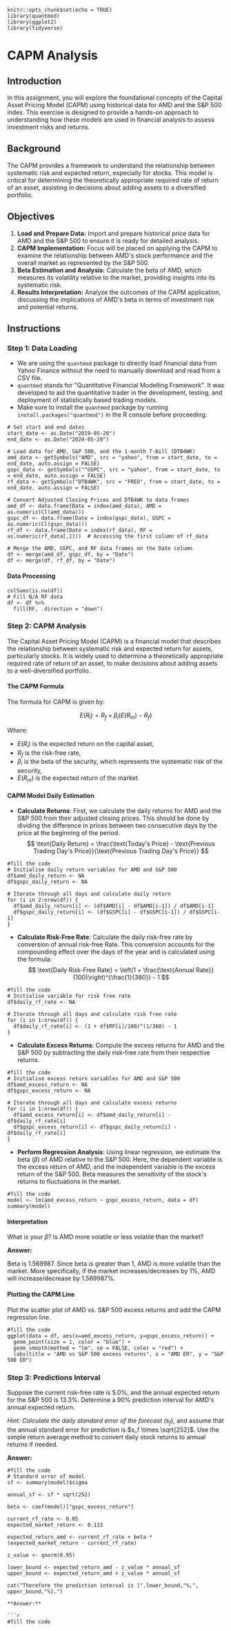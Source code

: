 ```{r setup, include=FALSE}
knitr::opts_chunk$set(echo = TRUE)
library(quantmod)
library(ggplot2)
library(tidyverse)
```

# CAPM Analysis

## Introduction

In this assignment, you will explore the foundational concepts of the Capital Asset Pricing Model (CAPM) using historical data for AMD and the S&P 500 index. This exercise is designed to provide a hands-on approach to understanding how these models are used in financial analysis to assess investment risks and returns.

## Background

The CAPM provides a framework to understand the relationship between systematic risk and expected return, especially for stocks. This model is critical for determining the theoretically appropriate required rate of return of an asset, assisting in decisions about adding assets to a diversified portfolio.

## Objectives

1.  **Load and Prepare Data:** Import and prepare historical price data for AMD and the S&P 500 to ensure it is ready for detailed analysis.
2.  **CAPM Implementation:** Focus will be placed on applying the CAPM to examine the relationship between AMD's stock performance and the overall market as represented by the S&P 500.
3.  **Beta Estimation and Analysis:** Calculate the beta of AMD, which measures its volatility relative to the market, providing insights into its systematic risk.
4.  **Results Interpretation:** Analyze the outcomes of the CAPM application, discussing the implications of AMD's beta in terms of investment risk and potential returns.

## Instructions

### Step 1: Data Loading

-   We are using the `quantmod` package to directly load financial data from Yahoo Finance without the need to manually download and read from a CSV file.
-   `quantmod` stands for "Quantitative Financial Modelling Framework". It was developed to aid the quantitative trader in the development, testing, and deployment of statistically based trading models.
-   Make sure to install the `quantmod` package by running `install.packages("quantmod")` in the R console before proceeding.

```{r load-data}
# Set start and end dates
start_date <- as.Date("2019-05-20")
end_date <- as.Date("2024-05-20")

# Load data for AMD, S&P 500, and the 1-month T-Bill (DTB4WK)
amd_data <- getSymbols("AMD", src = "yahoo", from = start_date, to = end_date, auto.assign = FALSE)
gspc_data <- getSymbols("^GSPC", src = "yahoo", from = start_date, to = end_date, auto.assign = FALSE)
rf_data <- getSymbols("DTB4WK", src = "FRED", from = start_date, to = end_date, auto.assign = FALSE)

# Convert Adjusted Closing Prices and DTB4WK to data frames
amd_df <- data.frame(Date = index(amd_data), AMD = as.numeric(Cl(amd_data)))
gspc_df <- data.frame(Date = index(gspc_data), GSPC = as.numeric(Cl(gspc_data)))
rf_df <- data.frame(Date = index(rf_data), RF = as.numeric(rf_data[,1]))  # Accessing the first column of rf_data

# Merge the AMD, GSPC, and RF data frames on the Date column
df <- merge(amd_df, gspc_df, by = "Date")
df <- merge(df, rf_df, by = "Date")
```

#### Data Processing

```{r data}
colSums(is.na(df))
# Fill N/A RF data
df <- df %>%
  fill(RF, .direction = "down") 
```

### Step 2: CAPM Analysis

The Capital Asset Pricing Model (CAPM) is a financial model that describes the relationship between systematic risk and expected return for assets, particularly stocks. It is widely used to determine a theoretically appropriate required rate of return of an asset, to make decisions about adding assets to a well-diversified portfolio.

#### The CAPM Formula

The formula for CAPM is given by:

$$ E(R_i) = R_f + \beta_i (E(R_m) - R_f) $$

Where:

-   $E(R_i)$ is the expected return on the capital asset,
-   $R_f$ is the risk-free rate,
-   $\beta_i$ is the beta of the security, which represents the systematic risk of the security,
-   $E(R_m)$ is the expected return of the market.

#### CAPM Model Daily Estimation

-   **Calculate Returns**: First, we calculate the daily returns for AMD and the S&P 500 from their adjusted closing prices. This should be done by dividing the difference in prices between two consecutive days by the price at the beginning of the period. $$
    \text{Daily Return} = \frac{\text{Today's Price} - \text{Previous Trading Day's Price}}{\text{Previous Trading Day's Price}}
    $$

```{r return}
#fill the code
# Initialise daily return variables for AMD and S&P 500
df$amd_daily_return <- NA
df$gspc_daily_return <- NA

# Iterate through all days and calculate daily return
for (i in 2:nrow(df)) {
  df$amd_daily_return[i] <- (df$AMD[i] - df$AMD[i-1]) / df$AMD[i-1]
  df$gspc_daily_return[i] <- (df$GSPC[i] - df$GSPC[i-1]) / df$GSPC[i-1]
}
```

-   **Calculate Risk-Free Rate**: Calculate the daily risk-free rate by conversion of annual risk-free Rate. This conversion accounts for the compounding effect over the days of the year and is calculated using the formula: $$
    \text{Daily Risk-Free Rate} = \left(1 + \frac{\text{Annual Rate}}{100}\right)^{\frac{1}{360}} - 1
    $$

```{r riskfree}
#fill the code
# Initialise variable for risk free rate
df$daily_rf_rate <- NA

# Iterate through all days and calculate risk free rate
for (i in 1:nrow(df)) {
  df$daily_rf_rate[i] <- (1 + df$RF[i]/100)^(1/360) - 1
}
```

-   **Calculate Excess Returns**: Compute the excess returns for AMD and the S&P 500 by subtracting the daily risk-free rate from their respective returns.

```{r excess return}
#fill the code
# Initialise excess return variables for AMD and S&P 500
df$amd_excess_return <- NA
df$gspc_excess_return <- NA

# Iterate through all days and calculate excess returns
for (i in 1:nrow(df)) {
  df$amd_excess_return[i] <- df$amd_daily_return[i] - df$daily_rf_rate[i]
  df$gspc_excess_return[i] <- df$gspc_daily_return[i] - df$daily_rf_rate[i]
}
```

-   **Perform Regression Analysis**: Using linear regression, we estimate the beta ($\beta$) of AMD relative to the S&P 500. Here, the dependent variable is the excess return of AMD, and the independent variable is the excess return of the S&P 500. Beta measures the sensitivity of the stock's returns to fluctuations in the market.

```{r lm}
#fill the code
model <- lm(amd_excess_return ~ gspc_excess_return, data = df)
summary(model)
```

#### Interpretation

What is your $\beta$? Is AMD more volatile or less volatile than the market?

**Answer:**

Beta is 1.569987. Since beta is greater than 1, AMD is more volatile than the market. More specifically, if the market increases/decreases by 1%, AMD will increase/decrease by 1.569987%.


#### Plotting the CAPM Line

Plot the scatter plot of AMD vs. S&P 500 excess returns and add the CAPM regression line.

```{r plot}
#fill the code
ggplot(data = df, aes(x=amd_excess_return, y=gspc_excess_return)) +
  geom_point(size = 1, color = "blue") +
  geom_smooth(method = "lm", se = FALSE, color = "red") +
  labs(title = "AMD vs S&P 500 excess returns", x = "AMD ER", y = "S&P 500 ER")
```

### Step 3: Predictions Interval

Suppose the current risk-free rate is 5.0%, and the annual expected return for the S&P 500 is 13.3%. Determine a 90% prediction interval for AMD's annual expected return.

*Hint: Calculate the daily standard error of the forecast (*$s_f$), and assume that the annual standard error for prediction is $s_f \times \sqrt{252}$. Use the simple return average method to convert daily stock returns to annual returns if needed.

**Answer:**

```{r pi}
#fill the code
# Standard error of model
sf <- summary(model)$sigma

annual_sf <- sf * sqrt(252)

beta <- coef(model)["gspc_excess_return"]

current_rf_rate <- 0.05
expected_market_return <- 0.133

expected_return_amd <- current_rf_rate + beta * (expected_market_return - current_rf_rate)

z_value <- qnorm(0.95)

lower_bound <- expected_return_amd - z_value * annual_sf
upper_bound <- expected_return_amd + z_value * annual_sf

cat("Therefore the prediction interval is [",lower_bound,"%,", upper_bound,"%].")

**Answer:**

```r
#fill the code
```
